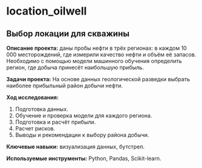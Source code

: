 # location_oilwell

## Выбор локации для скважины

**Описание проекта:**  даны пробы нефти в трёх регионах: в каждом 10 000 месторождений, где измерили качество нефти и объём её запасов. Необходимо с помощью модели машинного обучения определить регион, где добыча принесёт наибольшую прибыль. 

**Задачи проекта:** На основе данных геологической разведки выбрать наиболее прибыльный район добычи нефти.

**Ход исследования:**
 1. Подготовка данных.
 2. Обучение и проверка модели для каждого региона.
 3. Подготовка и расчёт прибыли.
 4. Расчет рисков.
 5. Выводы и рекомендации к выбору района добычи.

**Ключевые навыки:** визуализация данных, бутстреп.


**Используемые инструменты:** Python, Pandas, Scikit-learn.


